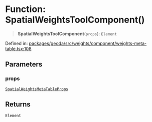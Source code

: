 # Function: SpatialWeightsToolComponent()

> **SpatialWeightsToolComponent**(`props`): `Element`

Defined in: [packages/geoda/src/weights/component/weights-meta-table.tsx:108](https://github.com/GeoDaCenter/openassistant/blob/994a31d776db171047aa7cd650eb798b5317f644/packages/geoda/src/weights/component/weights-meta-table.tsx#L108)

## Parameters

### props

[`SpatialWeightsMetaTableProps`](../type-aliases/SpatialWeightsMetaTableProps.md)

## Returns

`Element`
